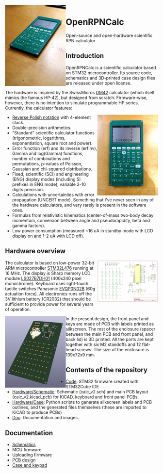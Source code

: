 <img src="https://github.com/apoluekt/OpenRPNCalc/blob/rev2/Doc/images/photo_calc_iso.jpg?raw=true" width="200" align="left">

# OpenRPNCalc
Open-source and open-hardware scientific RPN calculator

## Introduction

OpenRPNCalc is a scientific calculator based on STM32 microcontroller. Its source code, schematics and 3D-printed case design files are released under open license. 

The hardware is inspired by the SwissMicros [DM42](https://www.swissmicros.com/product/dm42) calculator (which itself mimics the famous HP-42), but designed from scratch. Firmware-wise, however, there is no intention to simulate programmable HP series. Currently, the calculator features: 

<img src="https://github.com/apoluekt/OpenRPNCalc/blob/rev2/Doc/images/photo_calc_front.jpg?raw=true" width="200" align="right">

  * [Reverse Polish notation](https://www.hpmuseum.org/rpn.htm) with 4-element stack. 
  * Double-precision arithmetics. 
  * "Standard" scientific calculator functions (trigonometric, logarithms, exponentiation, square root and power). 
  * Error function (erf) and its inverse (erfinv), Gamma and log(Gamma) functions, number of combinations and permutations, p-values of Poisson, Gaussian and chi-squared distributions. 
  * Fixed, scientific (SCI) and engineering (ENG) display modes (including SI prefixes in ENG mode), variable 3-10 digits precision. 
  * Calculations with uncertainties with error propagation (UNCERT mode). Something that I've never seen in any of the hardware calculators, and very rarely is present in the software ones. 
  * Formulas from relativistic kinematics (center-of-mass two-body decay momentum, conversion between angle and pseudorapidity, beta and gamma factors). 
  * Low power consumption (measured ~16 uA in standby mode with LCD display on and 1-2 uA with LCD off). 

## Hardware overview

<img src="https://github.com/apoluekt/OpenRPNCalc/blob/dev2/Doc/images/calc_schematic.png" width="200" align="right">

The calculator is based on low-power 32-bit ARM microcontroller [STM32L476](https://www.st.com/en/microcontrollers-microprocessors/stm32l476rg.html) running at 16 MHz. The display is Sharp memory LCD module [LS027B7DH01](https://www.sharpsde.com/products/displays/model/LS027B7DH01/) (400x240 pixel monochrome). Keyboard uses light-touch tactile switches Panasonic [EVQP0N02B](https://www3.panasonic.biz/ac/e/search_num/index.jsp?c=detail%E2%88%82no=EVQQ2B01W) (60g actuation force). All electronics runs off the 3V lithium battery (CR2032) that should be sufficient to provide power for several years of operation. 

<img src="https://github.com/apoluekt/OpenRPNCalc/blob/rev2/Doc/images/pcb_3d_bottom.png?raw=true" width="200" align="left">

In the present design, the front panel and keys are made of PCB with labels printed as silkscreen. The rest of the enclosure (spacer between the main PCB and front panel, and back lid) is 3D printed. All the parts are kept together with six M2 standoffs and 12 flat-head screws. The size of the enclosure is 139x72x9 mm. 

## Contents of the repository

   * [Code](https://github.com/apoluekt/OpenRPNCalc/tree/rev2/Code): STM32 firmware created with STM32Cube IDE
   * [Hardware/Schematic](https://github.com/apoluekt/OpenRPNCalc/tree/rev2/Hardware/): Schematic (calc_v2.sch) and main PCB layout (calc_v2.kicad_pcb) for KiCAD, keyboard and front panel PCBs. 
   * [Hardware/Case](https://github.com/apoluekt/OpenRPNCalc/tree/rev2/Hardware/Enclosure): Python scripts to generate silkscreen labels and PCB outlines, and the generated files themselves (these are imported to KiCAD to produce PCBs)
   * [Doc](https://github.com/apoluekt/OpenRPNCalc/tree/rev2/Doc): Documentation and images. 

## Documentation

   * [Schematics](https://github.com/apoluekt/OpenRPNCalc/blob/rev2/Doc/schematics.md)
   * MCU firmware
   * Uploading firmware
   * [PCB design](https://github.com/apoluekt/OpenRPNCalc/blob/rev2/Doc/pcb_design.md)
   * [Case and keypad](https://github.com/apoluekt/OpenRPNCalc/blob/rev2/Doc/case_design.md)

